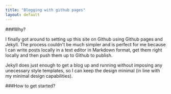 ```yaml
---
title: "Blogging with github pages"
layout: default
---
```


###Why?

I finally got around to setting up this site on Github using Github
pages and Jekyll. The process couldn't be much simpler and is perfect
for me because I can write posts locally in a text editor in Markdown
format, get them right locally and then push them up to Github to
publish.

Jekyll does just enough to get a blog up and running without imposing
any unecessary style templates, so I can keep the design minimal (in
line with my minimal design capabilities).

###How to get started?


